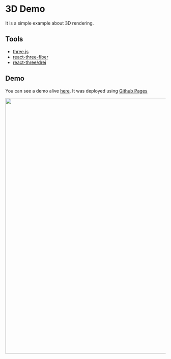 # 3D Demo
It is a simple example about 3D rendering.

## Tools
- [three.js](https://github.com/mrdoob/three.js)
- [react-three-fiber](https://github.com/pmndrs/react-three-fiber)
- [react-three/drei](https://github.com/pmndrs/drei)

## Demo

You can see a demo alive [here](https://salatielosorno.github.io/3d-demo/). It was deployed using [Github Pages](https://pages.github.com/)

<img src="./public/sky_home.png" width="800" height="auto">
